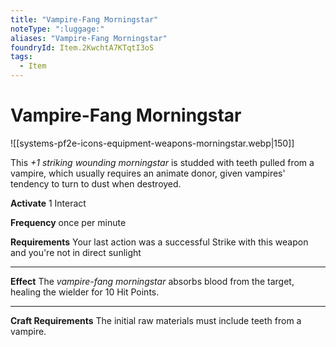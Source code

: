 ```yaml
---
title: "Vampire-Fang Morningstar"
noteType: ":luggage:"
aliases: "Vampire-Fang Morningstar"
foundryId: Item.2KwchtA7KTqtI3oS
tags:
  - Item
---
```


# Vampire-Fang Morningstar
![[systems-pf2e-icons-equipment-weapons-morningstar.webp|150]]

This _+1 striking wounding morningstar_ is studded with teeth pulled from a vampire, which usually requires an animate donor, given vampires' tendency to turn to dust when destroyed.

**Activate** 1 Interact

**Frequency** once per minute

**Requirements** Your last action was a successful Strike with this weapon and you're not in direct sunlight

* * *

**Effect** The _vampire-fang morningstar_ absorbs blood from the target, healing the wielder for 10 Hit Points.

* * *

**Craft Requirements** The initial raw materials must include teeth from a vampire.
